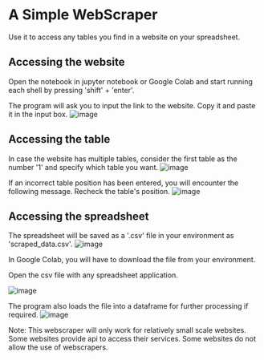 # A Simple WebScraper
Use it to access any tables you find in a website on your spreadsheet.

## Accessing the website 
Open the notebook in jupyter notebook or Google Colab and start running each shell by pressing 'shift' + 'enter'.

The program will ask you to input the link to the website. 
Copy it and paste it in the input box.
![image](https://github.com/Kev-Daran/WebScraper/assets/81677957/dbeaef83-b90c-4517-a1d1-d93863e349d0)

## Accessing the table
In case the website has multiple tables, consider the first table as the number '1' and specify which table you want.
![image](https://github.com/Kev-Daran/WebScraper/assets/81677957/d5c2ac2e-4e59-4d93-8068-a3e9dbe18906)

If an incorrect table position has been entered, you will encounter the following message.
Recheck the table's position.
![image](https://github.com/Kev-Daran/WebScraper/assets/81677957/e1cfe968-7483-419c-9b5a-9b38ae60c92a)

## Accessing the spreadsheet
The spreadsheet will be saved as a '.csv' file in your environment as 'scraped_data.csv'.
![image](https://github.com/Kev-Daran/WebScraper/assets/81677957/c814780c-b28e-444f-a6a7-e2538703071a)

In Google Colab, you will have to download the file from your environment. 

Open the csv file with any spreadsheet application.

![image](https://github.com/Kev-Daran/WebScraper/assets/81677957/537d99aa-8c35-494a-8806-fdb08a1ef680)

The program also loads the file into a dataframe for further processing if required.
![image](https://github.com/Kev-Daran/WebScraper/assets/81677957/7aa3d19a-8ee9-401a-990c-d5b50c11375a)


Note: This webscraper will only work for relatively small scale websites. Some websites provide api to access their services. Some websites do not allow the use of webscrapers.
